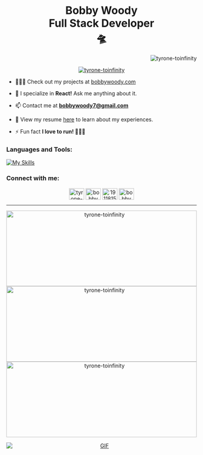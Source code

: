 
<h1 align="center">Bobby Woody
  <br>
Full Stack Developer
  <br>
  🛸
</h1>


<p align="right"> <img src="https://komarev.com/ghpvc/?username=tyrone-toinfinity&label=Profile%20views&color=0e75b6&style=flat" alt="tyrone-toinfinity" /> </p>

<p align="center"> <a href="https://github.com/ryo-ma/github-profile-trophy"><img src="https://github-profile-trophy.vercel.app/?username=tyrone-toinfinity" alt="tyrone-toinfinity" /></a> </p>

- 👨🏽‍💻 Check out my projects at [bobbywoody.com](https://bobbywoody.com/)

- 💬 I specialize in **React!** Ask me anything about it.

- 📫 Contact me at **bobbywoody7@gmail.com**

- 📄 View my resume [here](https://drive.google.com/file/d/1l_mEShgVIqZKfgDs6TQsSTvAuNH1687T/view) to learn about my experiences.

- ⚡ Fun fact **I love to run! 🏃🏽‍♂️**

<h3 align="left">Languages and Tools:</h3>

[![My Skills](https://skillicons.dev/icons?i=react,js,ts,html,css,sass,mongodb,mysql,netlify,firebase,express,nodejs,tailwind,bootstrap,nextjs,vercel,webflow,vite,babel,webpack,github,git,vscode,xd,ps,figma&theme=dark)](https://skillicons.dev)




<h3 align="left">Connect with me:</h3>
<p align="center">
  <a href="https://codepen.io/tyrone-for-the-win" target="blank"><img align="center" src="https://raw.githubusercontent.com/rahuldkjain/github-profile-readme-generator/master/src/images/icons/Social/codepen.svg" alt="tyrone-for-the-win" height="30" width="40" /></a>
  <a href="https://linkedin.com/in/bobby-woody" target="blank"><img align="center" src="https://raw.githubusercontent.com/rahuldkjain/github-profile-readme-generator/master/src/images/icons/Social/linked-in-alt.svg" alt="bobbywoody" height="30" width="40" /></a>
  <a href="https://stackoverflow.com/users/19118150" target="blank"><img align="center" src="https://raw.githubusercontent.com/rahuldkjain/github-profile-readme-generator/master/src/images/icons/Social/stack-overflow.svg" alt="19118150" height="30" width="40" /></a>
  <a href="https://www.leetcode.com/bobbywoody7" target="blank"><img align="center" src="https://raw.githubusercontent.com/rahuldkjain/github-profile-readme-generator/master/src/images/icons/Social/leet-code.svg" alt="bobbywoody7" height="30" width="40" /></a>
</p>

---




<p align="center">
    <img src="https://github-readme-stats.vercel.app/api?username=tyrone-toinfinity&show_icons=true&locale=en" alt="tyrone-toinfinity"  height='200' width='100%'/>
      <img src="https://github-readme-streak-stats.herokuapp.com/?user=tyrone-toinfinity&" alt="tyrone-toinfinity"  height='200' width='100%' />
  <img src="https://github-readme-stats.vercel.app/api/top-langs?username=tyrone-toinfinity&show_icons=true&locale=en&layout=compact" alt="tyrone-toinfinity" height='200' width='100%' />


</p>


<div style="text-align: center;">
  <a target="_blank" rel="noopener noreferrer" href=https://www.youtube.com/watch?v=FJTz-ahXyyI&ab_channel=AWESOMEMOVIECLIPS" data-target="animated-image.originalLink">
    <img alt="GIF" src="https://github.com/tyrone-toinfinity/Web-Dev-Portfolio/blob/master/src/assets/starwars.jpg?raw=true"  style=" max-width: 100%; display: block;" data-target="animated-image.originalImage"/>
  </a>
</div>



